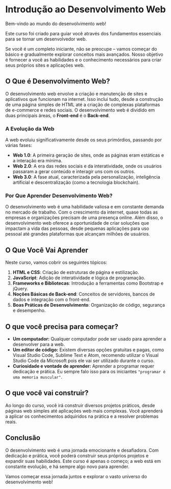# Introdução ao Desenvolvimento Web

Bem-vindo ao mundo do desenvolvimento web! 

Este curso foi criado para guiar você através dos fundamentos essenciais para se tornar um desenvolvedor web. 

Se você é um completo iniciante, não se preocupe – vamos começar do básico e gradualmente explorar conceitos mais avançados. Nosso objetivo é fornecer a você as habilidades e o conhecimento necessários para criar seus próprios sites e aplicações web.

## O Que é Desenvolvimento Web?

O desenvolvimento web envolve a criação e manutenção de sites e aplicativos que funcionam na internet. Isso inclui tudo, desde a construção de uma página simples de HTML até a criação de complexas plataformas de e-commerce e redes sociais. O desenvolvimento web é dividido em duas principais áreas, o  **Front-end** é o  **Back-end**.

### A Evolução da Web

A web evoluiu significativamente desde os seus primórdios, passando por várias fases:

- **Web 1.0**: A primeira geração de sites, onde as páginas eram estáticas e a interação era mínima.
- **Web 2.0**: A era das redes sociais e da interatividade, onde os usuários passaram a gerar conteúdo e interagir uns com os outros.
- **Web 3.0**: A fase atual, caracterizada pela personalização, inteligência artificial e descentralização (como a tecnologia blockchain).

### Por Que Aprender Desenvolvimento Web?

O desenvolvimento web é uma habilidade valiosa e em constante demanda no mercado de trabalho. Com o crescimento da internet, quase todas as empresas e organizações precisam de uma presença online. Além disso, o desenvolvimento web oferece a oportunidade de criar soluções que impactam a vida das pessoas, desde pequenas aplicações para uso pessoal até grandes plataformas que alcançam milhões de usuários.

## O Que Você Vai Aprender

Neste curso, vamos cobrir os seguintes tópicos:

1. **HTML e CSS**: Criação de estruturas de página e estilização.
2. **JavaScript**: Adição de interatividade e lógica de programação.
3. **Frameworks e Bibliotecas**: Introdução a ferramentas como Bootstrap e jQuery.
4. **Noções Básicas de Back-end**: Conceitos de servidores, bancos de dados e integração com o front-end.
5. **Boas Práticas de Desenvolvimento**: Organização de código, segurança e desempenho.

## O que você precisa para começar?

* **Um computador:** Qualquer computador pode ser usado para aprender a desenvolver para a web.
* **Um editor de código:** Existem diversas opções gratuitas e pagas, como Visual Studio Code, Sublime Text e Atom, recomendo utilizar o Visual Studio Code da Microsoft pois ele vai ser utilizado durante o curso.
* **Curiosidade e vontade de aprender:** Aprender a programar requer dedicação e prática. Eu sempre falo isso para os iniciantes `"programar é uma memoria muscular"`. 

## O que você vai construir? 

Ao longo do curso, você irá construir diversos projetos práticos, desde páginas web simples até aplicações web mais complexas. Você aprenderá a aplicar os conhecimentos adquiridos na prática e a resolver problemas reais.


## Conclusão

O desenvolvimento web é uma jornada emocionante e desafiadora. Com dedicação e prática, você poderá construir seus próprios projetos e expandir suas habilidades. Este curso é apenas o começo; a web está em constante evolução, e há sempre algo novo para aprender. 

Vamos começar essa jornada juntos e explorar o vasto universo do desenvolvimento web!

